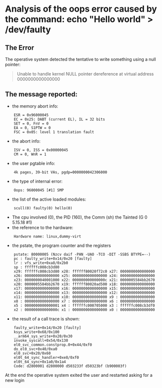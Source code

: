 # Analysis of the oops error caused by the command: echo "Hello world" > /dev/faulty

## The Error
The operative system detected the tentative to write something using a null pointer:
> Unable to handle kernel NULL pointer dereference at virtual address 0000000000000000

## The message reported:
- the memory abort info:
```
	ESR = 0x96000045
	EC = 0x25: DABT (current EL), IL = 32 bits
	SET = 0, FnV = 0
	EA = 0, S1PTW = 0
	FSC = 0x05: level 1 translation fault
```
- the abort info:
```
	ISV = 0, ISS = 0x00000045
	CM = 0, WnR = 1
```
- the user pgtable info:
```
	4k pages, 39-bit VAs, pgdp=0000000042306000
```
- the type of internal error:
```
	Oops: 96000045 [#1] SMP
```
- the list of the active loaded modules:
```
	scull(0) faulty(0) hello(0)
```
- The cpu involved (0), the PID (160), the Comm (sh) the Tainted (G 0 5.15.18 #1)
- the reference to the hardware:
```
	Hardware name: linux,dummy-virt
```
- the pstate, the program counter and the registers
```
	pstate: 80000005 (Nzcv daif -PAN -UAO -TCO -DIT -SSBS BTYPE=--)
	pc : faulty_write+0x14/0x20 [faulty]
	lr : vfs_write+0xa8/0x2b0
	sp : ffffffc008cb3d80
	x29: ffffffc008cb3d80 x28: ffffff80020f72c0 x27: 0000000000000000
	x26: 0000000000000000 x25: 0000000000000000 x24: 0000000000000000
	x23: 0000000040001000 x22: 000000000000000c x21: 0000005584bb2670
	x20: 0000005584bb2670 x19: ffffff80020ad500 x18: 0000000000000000
	x17: 0000000000000000 x16: 0000000000000000 x15: 0000000000000000
	x14: 0000000000000000 x13: 0000000000000000 x12: 0000000000000000
	x11: 0000000000000000 x10: 0000000000000000 x9 : 0000000000000000
	x8 : 0000000000000000 x7 : 0000000000000000 x6 : 0000000000000000
	x5 : 0000000000000001 x4 : ffffffc000705000 x3 : ffffffc008cb3df0
	x2 : 000000000000000c x1 : 0000000000000000 x0 : 0000000000000000
```
- the result of a call trace is shown:
```
	faulty_write+0x14/0x20 [faulty]
	ksys_write+0x68/0x100
	__arm64_sys_write+0x20/0x30
	invoke_syscall+0x54/0x130
	el0_svc_common.constprop.0+0x44/0xf0
	do_el0_svc+0x40/0xa0
	el0_svc+0x20/0x60
	el0t_64_sync_handler+0xe8/0xf0
	el0t_64_sync+0x1a0/0x1a4
	Code: d2800001 d2800000 d503233f d50323bf (b900003f)
```
At the end the operative system exited the user and restarted asking for a new login


